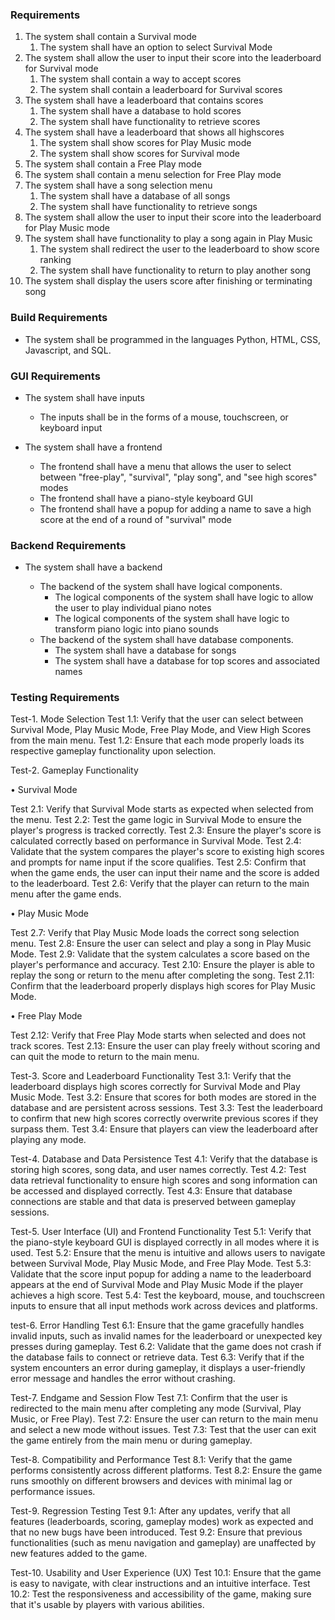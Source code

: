 ### Requirements

1. The system shall contain a Survival mode
   1. The system shall have an option to select Survival Mode
2. The system shall allow the user to input their score into the leaderboard for Survival mode
   1. The system shall contain a way to accept scores
   2. The system shall contain a leaderboard for Survival scores
3. The system shall have a leaderboard that contains scores
   1. The system shall have a database to hold scores
   2. The system shall have functionality to retrieve scores
4. The system shall have a leaderboard that shows all highscores
   1. The system shall show scores for Play Music mode
   2. The system shall show scores for Survival mode
5. The system shall contain a Free Play mode
6. The system shall contain a menu selection for Free Play mode
7. The system shall have a song selection menu
   1. The system shall have a database of all songs
   2. The system shall have functionality to retrieve songs
8. The system shall allow the user to input their score into the leaderboard for Play Music mode
9. The system shall have functionality to play a song again in Play Music
   1. The system shall redirect the user to the leaderboard to show score ranking
   2. The system shall have functionality to return to play another song
10. The system shall display the users score after finishing or terminating song

### Build Requirements
- The system shall be programmed in the languages Python, HTML, CSS, Javascript, and SQL.

### GUI Requirements

- The system shall have inputs

   - The inputs shall be in the forms of a mouse, touchscreen, or keyboard input

- The system shall have a frontend

   - The frontend shall have a menu that allows the user to select between "free-play", "survival", "play song", and "see high scores" modes
   - The frontend shall have a piano-style keyboard GUI
   - The frontend shall have a popup for adding a name to save a high score at the end of a round of "survival" mode


### Backend Requirements
- The system shall have a backend

   - The backend of the system shall have logical components.
      - The logical components of the system shall have logic to allow the user to play individual piano notes
      - The logical components of the system shall have logic to transform piano logic into piano sounds
   - The backend of the system shall have database components.
      - The system shall have a database for songs
      - The system shall have a database for top scores and associated names

### Testing Requirements
Test-1. Mode Selection
Test 1.1: Verify that the user can select between Survival Mode, Play Music Mode, Free Play Mode, and View High Scores from the main menu.
Test 1.2: Ensure that each mode properly loads its respective gameplay functionality upon selection.

Test-2. Gameplay Functionality

• Survival Mode

Test 2.1: Verify that Survival Mode starts as expected when selected from the menu.
Test 2.2: Test the game logic in Survival Mode to ensure the player's progress is tracked correctly.
Test 2.3: Ensure the player's score is calculated correctly based on performance in Survival Mode.
Test 2.4: Validate that the system compares the player's score to existing high scores and prompts for name input if the score qualifies.
Test 2.5: Confirm that when the game ends, the user can input their name and the score is added to the leaderboard.
Test 2.6: Verify that the player can return to the main menu after the game ends.

• Play Music Mode

Test 2.7: Verify that Play Music Mode loads the correct song selection menu.
Test 2.8: Ensure the user can select and play a song in Play Music Mode.
Test 2.9: Validate that the system calculates a score based on the player's performance and accuracy.
Test 2.10: Ensure the player is able to replay the song or return to the menu after completing the song.
Test 2.11: Confirm that the leaderboard properly displays high scores for Play Music Mode.

• Free Play Mode

Test 2.12: Verify that Free Play Mode starts when selected and does not track scores.
Test 2.13: Ensure the user can play freely without scoring and can quit the mode to return to the main menu.

Test-3. Score and Leaderboard Functionality
Test 3.1: Verify that the leaderboard displays high scores correctly for Survival Mode and Play Music Mode.
Test 3.2: Ensure that scores for both modes are stored in the database and are persistent across sessions.
Test 3.3: Test the leaderboard to confirm that new high scores correctly overwrite previous scores if they surpass them.
Test 3.4: Ensure that players can view the leaderboard after playing any mode.

Test-4. Database and Data Persistence
Test 4.1: Verify that the database is storing high scores, song data, and user names correctly.
Test 4.2: Test data retrieval functionality to ensure high scores and song information can be accessed and displayed correctly.
Test 4.3: Ensure that database connections are stable and that data is preserved between gameplay sessions.

Test-5. User Interface (UI) and Frontend Functionality
Test 5.1: Verify that the piano-style keyboard GUI is displayed correctly in all modes where it is used.
Test 5.2: Ensure that the menu is intuitive and allows users to navigate between Survival Mode, Play Music Mode, and Free Play Mode.
Test 5.3: Validate that the score input popup for adding a name to the leaderboard appears at the end of Survival Mode and Play Music Mode if the player achieves a high score.
Test 5.4: Test the keyboard, mouse, and touchscreen inputs to ensure that all input methods work across devices and platforms.

test-6. Error Handling
Test 6.1: Ensure that the game gracefully handles invalid inputs, such as invalid names for the leaderboard or unexpected key presses during gameplay.
Test 6.2: Validate that the game does not crash if the database fails to connect or retrieve data.
Test 6.3: Verify that if the system encounters an error during gameplay, it displays a user-friendly error message and handles the error without crashing.

Test-7. Endgame and Session Flow
Test 7.1: Confirm that the user is redirected to the main menu after completing any mode (Survival, Play Music, or Free Play).
Test 7.2: Ensure the user can return to the main menu and select a new mode without issues.
Test 7.3: Test that the user can exit the game entirely from the main menu or during gameplay.

Test-8. Compatibility and Performance
Test 8.1: Verify that the game performs consistently across different platforms.
Test 8.2: Ensure the game runs smoothly on different browsers and devices with minimal lag or performance issues.

Test-9. Regression Testing
Test 9.1: After any updates, verify that all features (leaderboards, scoring, gameplay modes) work as expected and that no new bugs have been introduced.
Test 9.2: Ensure that previous functionalities (such as menu navigation and gameplay) are unaffected by new features added to the game.

Test-10. Usability and User Experience (UX)
Test 10.1: Ensure that the game is easy to navigate, with clear instructions and an intuitive interface.
Test 10.2: Test the responsiveness and accessibility of the game, making sure that it's usable by players with various abilities.
